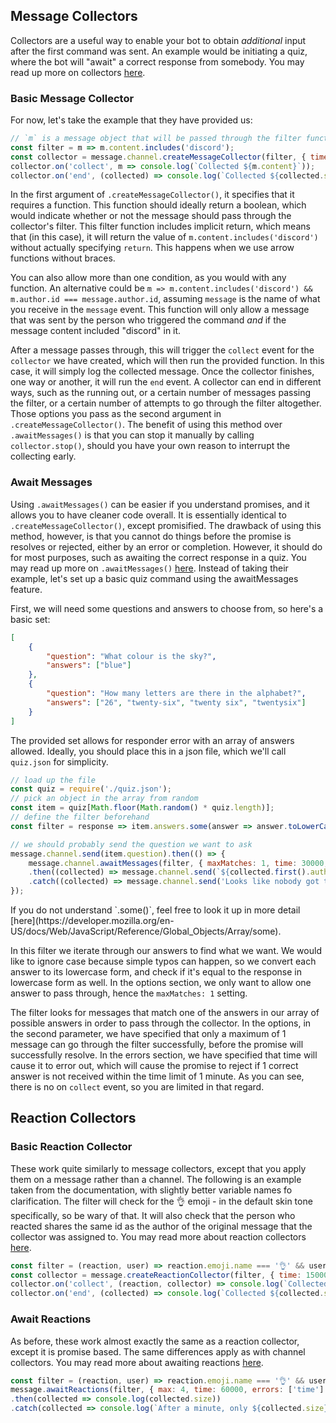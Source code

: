 ##  Message Collectors

Collectors are a useful way to enable your bot to obtain *additional* input after the first command was sent. An example would be initiating a quiz, where the bot will "await" a correct response from somebody. You may read up more on collectors [here](https://discord.js.org/#/docs/main/stable/class/TextChannel?scrollTo=createMessageCollector).

### Basic Message Collector

For now, let's take the example that they have provided us:

```js
// `m` is a message object that will be passed through the filter function
const filter = m => m.content.includes('discord');
const collector = message.channel.createMessageCollector(filter, { time: 15000 });
collector.on('collect', m => console.log(`Collected ${m.content}`));
collector.on('end', (collected) => console.log(`Collected ${collected.size} items`));
```

In the first argument of `.createMessageCollector()`, it specifies that it requires a function. This function should ideally return a boolean, which would indicate whether or not the message should pass through the collector's filter. This filter function includes implicit return, which means that (in this case), it will return the value of `m.content.includes('discord')` without actually specifying `return`. This happens when we use arrow functions without braces.

You can also allow more than one condition, as you would with any function. An alternative could be `m => m.content.includes('discord') && m.author.id === message.author.id`, assuming `message` is the name of what you receive in the `message` event. This function will only allow a message that was sent by the person who triggered the command *and* if the message content included "discord" in it.

After a message passes through, this will trigger the `collect` event for the `collector` we have created, which will then run the provided function. In this case, it will simply log the collected message. Once the collector finishes, one way or another, it will run the `end` event. A collector can end in different ways, such as the running out, or a certain number of messages passing the filter, or a certain number of attempts to go through the filter altogether. Those options you pass as the second argument in `.createMessageCollector()`. The benefit of using this method over `.awaitMessages()` is that you can stop it manually by calling `collector.stop()`, should you have your own reason to interrupt the collecting early.

### Await Messages

Using `.awaitMessages()` can be easier if you understand promises, and it allows you to have cleaner code overall. It is essentially identical to `.createMessageCollector()`, except promisified. The drawback of using this method, however, is that you cannot do things before the promise is resolves or rejected, either by an error or completion. However, it should do for most purposes, such as awaiting the correct response in a quiz. You may read up more on `.awaitMessages()` [here](https://discord.js.org/#/docs/main/stable/class/TextChannel?scrollTo=awaitMessages). Instead of taking their example, let's set up a basic quiz command using the awaitMessages feature.

First, we will need some questions and answers to choose from, so here's a basic set:


```json
[
	{
		"question": "What colour is the sky?",
		"answers": ["blue"]
	},
	{
		"question": "How many letters are there in the alphabet?",
		"answers": ["26", "twenty-six", "twenty six", "twentysix"]
	}
]
```

The provided set allows for responder error with an array of answers allowed. Ideally, you should place this in a json file, which we'll call `quiz.json` for simplicity.

```js
// load up the file
const quiz = require('./quiz.json');
// pick an object in the array from random
const item = quiz[Math.floor(Math.random() * quiz.length)];
// define the filter beforehand
const filter = response => item.answers.some(answer => answer.toLowerCase() === response.content.toLowerCase());

// we should probably send the question we want to ask
message.channel.send(item.question).then(() => {
	message.channel.awaitMessages(filter, { maxMatches: 1, time: 30000, errors: ['time'] })
	.then((collected) => message.channel.send(`${collected.first().author} got the correct answer!`))
	.catch((collected) => message.channel.send('Looks like nobody got the answer this time.'));
});
```

<p class="tip">If you do not understand `.some()`, feel free to look it up in more detail [here](https://developer.mozilla.org/en-US/docs/Web/JavaScript/Reference/Global_Objects/Array/some).</p>

In this filter we iterate through our answers to find what we want. We would like to ignore case because simple typos can happen, so we convert each answer to its lowercase form, and check if it's equal to the response in lowercase form as well. In the options section, we only want to allow one answer to pass through, hence the `maxMatches: 1` setting.

The filter looks for messages that match one of the answers in our array of possible answers in order to pass through the collector. In the options, in the second parameter, we have specified that only a maximum of 1 message can go through the filter successfully, before the promise will successfully resolve. In the errors section, we have specified that time will cause it to error out, which will cause the promise to reject if 1 correct answer is not received within the time limit of 1 minute. As you can see, there is no on `collect` event, so you are limited in that regard.

## Reaction Collectors

### Basic Reaction Collector

These work quite similarly to message collectors, except that you apply them on a message rather than a channel. The following is an example taken from the documentation, with slightly better variable names fo clarification. The filter will check for the 👌 emoji - in the default skin tone specifically, so be wary of that. It will also check that the person who reacted shares the same id as the author of the original message that the collector was assigned to. You may read more about reaction collectors [here](https://discord.js.org/#/docs/main/stable/class/Message?scrollTo=createReactionCollector).

```js
const filter = (reaction, user) => reaction.emoji.name === '👌' && user.id === message.author.id;
const collector = message.createReactionCollector(filter, { time: 15000 });
collector.on('collect', (reaction, collector) => console.log(`Collected ${reaction.emoji.name}`));
collector.on('end', (collected) => console.log(`Collected ${collected.size} items`));
```

### Await Reactions

As before, these work almost exactly the same as a reaction collector, except it is promise based. The same differences apply as with channel collectors.
You may read more about awaiting reactions [here](https://discord.js.org/#/docs/main/stable/class/Message?scrollTo=awaitReactions).

```js
const filter = (reaction, user) => reaction.emoji.name === '👌' && user.id === message.author.id;
message.awaitReactions(filter, { max: 4, time: 60000, errors: ['time'] })
.then(collected => console.log(collected.size))
.catch(collected => console.log(`After a minute, only ${collected.size} out of 4 reacted.`));
```